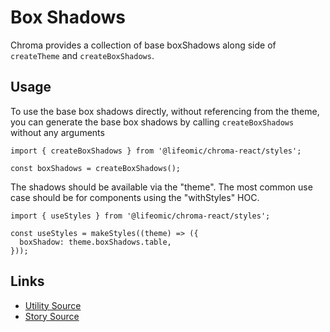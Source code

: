 # Box Shadows

Chroma provides a collection of base boxShadows along side of `createTheme` and `createBoxShadows`.

<!-- STORY -->

## Usage

To use the base box shadows directly, without referencing from the theme, you can generate the base box shadows by calling `createBoxShadows` without any arguments

```tsx
import { createBoxShadows } from '@lifeomic/chroma-react/styles';

const boxShadows = createBoxShadows();
```

The shadows should be available via the "theme". The most common use case should be for components using the "withStyles" HOC.

```tsx
import { useStyles } from '@lifeomic/chroma-react/styles';

const useStyles = makeStyles((theme) => ({
  boxShadow: theme.boxShadows.table,
}));
```

## Links

- [Utility Source](https://github.com/lifeomic/chroma-react/blob/master/src/styles/createBoxShadows.ts)
- [Story Source](https://github.com/lifeomic/chroma-react/blob/master/stories/styles/boxShadows/boxShadows.stories.tsx)
